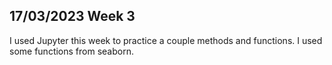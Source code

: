 ## 17/03/2023 Week 3

I used Jupyter this week to practice a couple methods and functions. I used some functions from seaborn.
